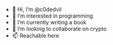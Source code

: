 - 👋 Hi, I’m @c0dedvil
- 👀 I’m interested in programming
- 🌱 I’m currently writing a book
- 💞️ I’m looking to collaborate on crypto
- 📫 Reachable here

<!---
c0dedvil/c0dedvil is a ✨ special ✨ repository because its `README.md` (this file) appears on your GitHub profile.
You can click the Preview link to take a look at your changes.
--->
